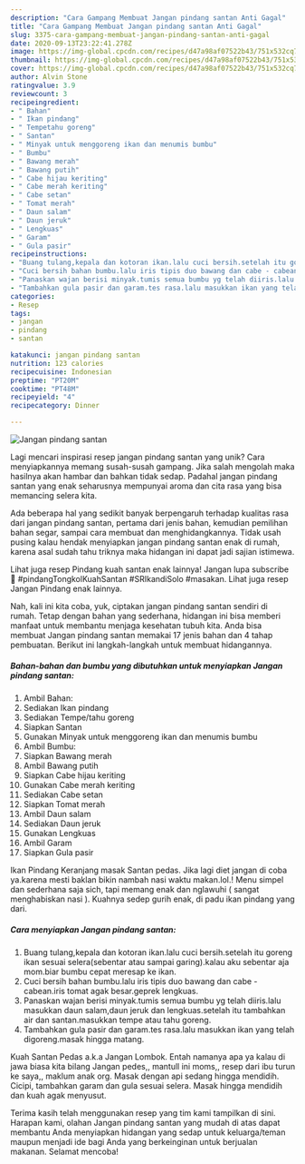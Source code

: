 ```yaml
---
description: "Cara Gampang Membuat Jangan pindang santan Anti Gagal"
title: "Cara Gampang Membuat Jangan pindang santan Anti Gagal"
slug: 3375-cara-gampang-membuat-jangan-pindang-santan-anti-gagal
date: 2020-09-13T23:22:41.278Z
image: https://img-global.cpcdn.com/recipes/d47a98af07522b43/751x532cq70/jangan-pindang-santan-foto-resep-utama.jpg
thumbnail: https://img-global.cpcdn.com/recipes/d47a98af07522b43/751x532cq70/jangan-pindang-santan-foto-resep-utama.jpg
cover: https://img-global.cpcdn.com/recipes/d47a98af07522b43/751x532cq70/jangan-pindang-santan-foto-resep-utama.jpg
author: Alvin Stone
ratingvalue: 3.9
reviewcount: 3
recipeingredient:
- " Bahan"
- " Ikan pindang"
- " Tempetahu goreng"
- " Santan"
- " Minyak untuk menggoreng ikan dan menumis bumbu"
- " Bumbu"
- " Bawang merah"
- " Bawang putih"
- " Cabe hijau keriting"
- " Cabe merah keriting"
- " Cabe setan"
- " Tomat merah"
- " Daun salam"
- " Daun jeruk"
- " Lengkuas"
- " Garam"
- " Gula pasir"
recipeinstructions:
- "Buang tulang,kepala dan kotoran ikan.lalu cuci bersih.setelah itu goreng ikan sesuai selera(sebentar atau sampai garing).kalau aku sebentar aja mom.biar bumbu cepat meresap ke ikan."
- "Cuci bersih bahan bumbu.lalu iris tipis duo bawang dan cabe - cabean.iris tomat agak besar.geprek lengkuas."
- "Panaskan wajan berisi minyak.tumis semua bumbu yg telah diiris.lalu masukkan daun salam,daun jeruk dan lengkuas.setelah itu tambahkan air dan santan.masukkan tempe atau tahu goreng."
- "Tambahkan gula pasir dan garam.tes rasa.lalu masukkan ikan yang telah digoreng.masak hingga matang."
categories:
- Resep
tags:
- jangan
- pindang
- santan

katakunci: jangan pindang santan 
nutrition: 123 calories
recipecuisine: Indonesian
preptime: "PT20M"
cooktime: "PT48M"
recipeyield: "4"
recipecategory: Dinner

---
```



![Jangan pindang santan](https://img-global.cpcdn.com/recipes/d47a98af07522b43/751x532cq70/jangan-pindang-santan-foto-resep-utama.jpg)

Lagi mencari inspirasi resep jangan pindang santan yang unik? Cara menyiapkannya memang susah-susah gampang. Jika salah mengolah maka hasilnya akan hambar dan bahkan tidak sedap. Padahal jangan pindang santan yang enak seharusnya mempunyai aroma dan cita rasa yang bisa memancing selera kita.

Ada beberapa hal yang sedikit banyak berpengaruh terhadap kualitas rasa dari jangan pindang santan, pertama dari jenis bahan, kemudian pemilihan bahan segar, sampai cara membuat dan menghidangkannya. Tidak usah pusing kalau hendak menyiapkan jangan pindang santan enak di rumah, karena asal sudah tahu triknya maka hidangan ini dapat jadi sajian istimewa.

Lihat juga resep Pindang kuah santan enak lainnya! Jangan lupa subscribe 🙏 #pindangTongkolKuahSantan #SRIkandiSolo #masakan. Lihat juga resep Jangan Pindang enak lainnya.


Nah, kali ini kita coba, yuk, ciptakan jangan pindang santan sendiri di rumah. Tetap dengan bahan yang sederhana, hidangan ini bisa memberi manfaat untuk membantu menjaga kesehatan tubuh kita. Anda bisa membuat Jangan pindang santan memakai 17 jenis bahan dan 4 tahap pembuatan. Berikut ini langkah-langkah untuk membuat hidangannya.

<!--inarticleads1-->

##### Bahan-bahan dan bumbu yang dibutuhkan untuk menyiapkan Jangan pindang santan:

1. Ambil  Bahan:
1. Sediakan  Ikan pindang
1. Sediakan  Tempe/tahu goreng
1. Siapkan  Santan
1. Gunakan  Minyak untuk menggoreng ikan dan menumis bumbu
1. Ambil  Bumbu:
1. Siapkan  Bawang merah
1. Ambil  Bawang putih
1. Siapkan  Cabe hijau keriting
1. Gunakan  Cabe merah keriting
1. Sediakan  Cabe setan
1. Siapkan  Tomat merah
1. Ambil  Daun salam
1. Sediakan  Daun jeruk
1. Gunakan  Lengkuas
1. Ambil  Garam
1. Siapkan  Gula pasir


Ikan Pindang Keranjang masak Santan pedas. Jika lagi diet jangan di coba ya.karena mesti baklan bikin nambah nasi waktu makan.lol.! Menu simpel dan sederhana saja sich, tapi memang enak dan nglawuhi ( sangat menghabiskan nasi ). Kuahnya sedep gurih enak, di padu ikan pindang yang dari. 

<!--inarticleads2-->

##### Cara menyiapkan Jangan pindang santan:

1. Buang tulang,kepala dan kotoran ikan.lalu cuci bersih.setelah itu goreng ikan sesuai selera(sebentar atau sampai garing).kalau aku sebentar aja mom.biar bumbu cepat meresap ke ikan.
1. Cuci bersih bahan bumbu.lalu iris tipis duo bawang dan cabe - cabean.iris tomat agak besar.geprek lengkuas.
1. Panaskan wajan berisi minyak.tumis semua bumbu yg telah diiris.lalu masukkan daun salam,daun jeruk dan lengkuas.setelah itu tambahkan air dan santan.masukkan tempe atau tahu goreng.
1. Tambahkan gula pasir dan garam.tes rasa.lalu masukkan ikan yang telah digoreng.masak hingga matang.


Kuah Santan Pedas a.k.a Jangan Lombok. Entah namanya apa ya kalau di jawa biasa kita bilang Jangan pedes,, mantull ini moms,, resep dari ibu turun ke saya,, maklum anak org. Masak dengan api sedang hingga mendidih. Cicipi, tambahkan garam dan gula sesuai selera. Masak hingga mendidih dan kuah agak menyusut. 

Terima kasih telah menggunakan resep yang tim kami tampilkan di sini. Harapan kami, olahan Jangan pindang santan yang mudah di atas dapat membantu Anda menyiapkan hidangan yang sedap untuk keluarga/teman maupun menjadi ide bagi Anda yang berkeinginan untuk berjualan makanan. Selamat mencoba!
